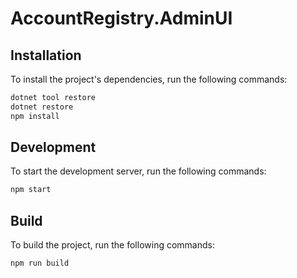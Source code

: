 # AccountRegistry.AdminUI

## Installation

To install the project's dependencies, run the following commands:

```bash
dotnet tool restore
dotnet restore
npm install
```

## Development

To start the development server, run the following commands:

```bash
npm start
```

## Build

To build the project, run the following commands:

```bash
npm run build
```
